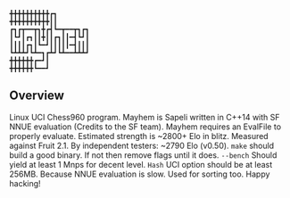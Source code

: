 ```
╋╋╋╋╋╋╋╋╋╋┏┓
╋╋╋╋╋╋╋╋╋╋┃┃
┏┓┏┳━━┳┓╋┏┫┗━┳━━┳┓┏┓
┃┗┛┃┏┓┃┃╋┃┃┏┓┃┃━┫┗┛┃
┃┃┃┃┏┓┃┗━┛┃┃┃┃┃━┫┃┃┃
┗┻┻┻┛┗┻━┓┏┻┛┗┻━━┻┻┻┛
╋╋╋╋╋╋┏━┛┃
╋╋╋╋╋╋┗━━┛
```

## Overview
Linux UCI Chess960 program.
Mayhem is Sapeli written in C++14 with SF NNUE evaluation (Credits to the SF team).
Mayhem requires an EvalFile to properly evaluate.
Estimated strength is ~2800+ Elo in blitz. Measured against Fruit 2.1. By independent testers: ~2790 Elo (v0.50).
`make` should build a good binary. If not then remove flags until it does. 
`--bench` Should yield at least 1 Mnps for decent level.
`Hash` UCI option should be at least 256MB. Because NNUE evaluation is slow. Used for sorting too.
Happy hacking!

